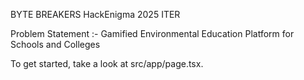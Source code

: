 BYTE BREAKERS HackEnigma 2025 ITER

Problem Statement :- Gamified Environmental Education Platform for Schools and Colleges

To get started, take a look at src/app/page.tsx.